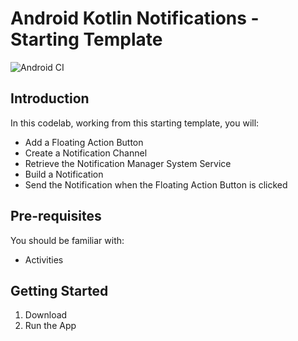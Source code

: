 Android Kotlin Notifications - Starting Template 
============================================================================ 
![Android CI](https://github.com/MoonWolf125/Android-Kotlin-Notifications/workflows/Android%20CI/badge.svg)

Introduction
------------ 

In this codelab, working from this starting template, you will:

* Add a Floating Action Button
* Create a Notification Channel
* Retrieve the Notification Manager System Service
* Build a Notification
* Send the Notification when the Floating Action Button is clicked

Pre-requisites
--------------

You should be familiar with:

* Activities


Getting Started
---------------

1. Download
2. Run the App

